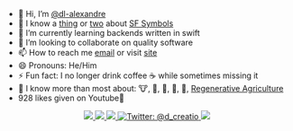 - 👋 Hi, I’m [@dl-alexandre](https://www.x.com/d_creatio)
- 👀 I know a [thing](https://github.com/dl-alexandre/symbolview) or [two](https://github.com/dl-alexandre/SFSymbolKit) about [SF Symbols](https://developer.apple.com/sf-symbols) 
- 🌱 I’m currently learning backends written in swift
- 💞️ I’m looking to collaborate on quality software
- 📫 How to reach me [email](mailto:dalton@alexandrefamilyfarm.com) or visit [site](https://daltonalexandre.carrd.co)
- 😄 Pronouns: He/Him
- ⚡ Fun fact: I no longer drink coffee ☕️ while sometimes missing it
- 🤔 I know more than most about: 🐮, 🥛, 🐓, 🥚, 🌱, [Regenerative Agriculture](https://www.alexandrefamilyfarm.com)
- 928 likes given on Youtube🔺

<p align="center">
    <a href="https://developer.apple.com/xcode/">
        <img src="https://img.shields.io/badge/-xcode-147EFB?style=flat-square&logo=xcode&logoColor=white"/>
    </a>
    <a href="https://developer.apple.com/macos/">
        <img src="https://img.shields.io/badge/-macOS-000000?style=flat-square&logo=macos&logoColor=white"/>
    </a>
    <a href="https://www.swift.org">
        <img src="https://img.shields.io/badge/-swift-F05138?style=flat-square&logo=swift&logoColor=white"/>
    </a>
    <a href="https://twitter.com/d_creatio">
        <img src="https://img.shields.io/badge/Contact-@d_creatio-95a5a6.svg?style=flat" alt="Twitter: @d_creatio"/>
    </a>
    <a href="https://alexandrefamilyfarm.com/">
        <img src="https://custom-icon-badges.demolab.com/badge/-Alexandre%20Family%20Farm-212015?style=for-the-badge&logoColor=fff6e4&logo=aff_headerlogo_red_90x&labelColor=fff6e4"/>
    </a>
</p>

<!---
dl-alexandre/dl-alexandre is a ✨ special ✨ repository because its `README.md` (this file) appears on your GitHub profile.
You can click the Preview link to take a look at your changes.

Simple Icons Resource: https://simpleicons.org/
--->
